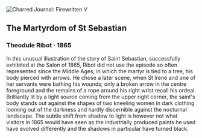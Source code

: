 <div class="artwork-of-the-day">
  <div class="container">
    <div class="img-wrapper">
      <img
        src="https://uploads1.wikiart.org/images/theodule-ribot/the-martyrdom-of-st-sebastian-1865.jpg"
        alt="Charred Journal: Firewritten V" />
    </div>
    <div class="artwork-detail">
      <div class="artwork-origin"> 
        <h2 class="artwork-name">The Martyrdom of St Sebastian</h2>
        <h3 class="artist">
          Theodule Ribot
                    ·  1865
        </h3>
      </div>
      <p class="description">
        <span class="artwork-description-text ng-binding" ng-bind-html="viewModel.ArtworkOfTheDay.Description | unsafe">In this unusual illustration of the story of Saint Sebastian, successfully exhibited at the Salon of 1865, Ribot did not use the episode so often represented since the Middle Ages, in which the martyr is tied to a tree, his body pierced with arrows. He chose a later scene, when St Irene and one of her servants were bathing his wounds; only a broken arrow in the centre foreground and the remains of a rope around his right wrist recall his ordeal. Brilliantly lit by a light source coming from the upper right corner, the saint's body stands out against the shapes of two kneeling women in dark clothing looming out of the darkness and hardly discernible against the nocturnal landscape. The subtle shift from shadow to light is however not what visitors in 1865 would have seen as the industrially produced paints he used have evolved differently and the shadows in particular have turned black.</span>
                        <div class="text-shadow-container" ng-show="showShadow" style=""></div>
      </p>
    </div>
  </div>

</div>
